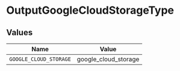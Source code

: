 # OutputGoogleCloudStorageType


## Values

| Name                   | Value                  |
| ---------------------- | ---------------------- |
| `GOOGLE_CLOUD_STORAGE` | google_cloud_storage   |